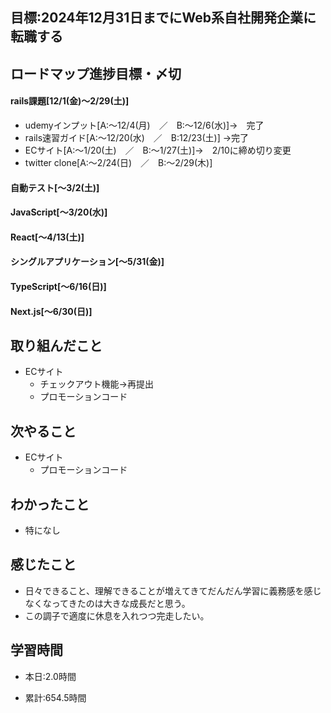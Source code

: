 
## 目標:2024年12月31日までにWeb系自社開発企業に転職する

## ロードマップ進捗目標・〆切
#### rails課題[12/1(金)～2/29(土)]
* udemyインプット[A:～12/4(月)　／　B:～12/6(水)]→　完了
* rails速習ガイド[A:～12/20(水)　／　B:12/23(土)]
→完了
* ECサイト[A:～1/20(土)　／　B:～1/27(土)]→　2/10に締め切り変更
* twitter clone[A:～2/24(日)　／　B:～2/29(木)]

#### 自動テスト[～3/2(土)]
#### JavaScript[～3/20(水)]
#### React[～4/13(土)]
#### シングルアプリケーション[～5/31(金)]
#### TypeScript[～6/16(日)]
#### Next.js[～6/30(日)]


## 取り組んだこと
- ECサイト
  - チェックアウト機能→再提出
  - プロモーションコード

## 次やること
- ECサイト
  - プロモーションコード
  
## わかったこと
* 特になし
 
## 感じたこと
* 日々できること、理解できることが増えてきてだんだん学習に義務感を感じなくなってきたのは大きな成長だと思う。
* この調子で適度に休息を入れつつ完走したい。
  
## 学習時間
- 本日:2.0時間

- 累計:654.5時間
  
